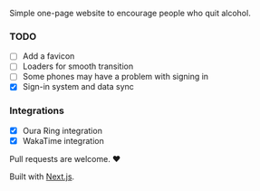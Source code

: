Simple one-page website to encourage people who quit alcohol.

### TODO
- [ ] Add a favicon
- [ ] Loaders for smooth transition
- [ ] Some phones may have a problem with signing in
- [x] Sign-in system and data sync

### Integrations
- [x] Oura Ring integration
- [x] WakaTime integration

Pull requests are welcome. ❤️

Built with [Next.js](https://nextjs.org/).
